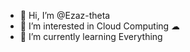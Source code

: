 - 👋 Hi, I’m @Ezaz-theta
- 👀 I’m interested in Cloud Computing ☁
- 🌱 I’m currently learning Everything 

<!---
Ezaz-theta/Ezaz-theta is a ✨ special ✨ repository because its `README.md` (this file) appears on your GitHub profile.
You can click the Preview link to take a look at your changes.
--->
